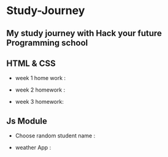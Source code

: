 # Study-Journey
## My study journey with Hack your future Programming school
## HTML & CSS 

- week 1 home work : 

- week 2 homework : 

- week 3 homework:

## Js Module

- Choose random student name : 

- weather App : 
